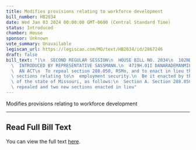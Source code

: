 ```yaml
---
title: Modifies provisions relating to workforce development
bill_number: HB2034
date: Wed Jan 03 2024 00:00:00 GMT-0600 (Central Standard Time)
status: Introduced
chamber: House
sponsor: Unknown
vote_summary: Unavailable
legiscan_url: https://legiscan.com/MO/text/HB2034/id/2867246
draft: false
bill_text: "|\n  SECOND REGULAR SESSION\n  HOUSE BILL NO. 2034\n  102ND GENERAL ASSEMBLY\n\
  \  INTRODUCED BY REPRESENTATIVE SASSMANN.\n  4719H.01I DANARADEMANMILLER,ChiefClerk\n\
  \  AN ACT\n  To repeal section 288.050, RSMo, and to enact in lieu thereof two new\
  \ sections relating to\n  employment security.\n  Be it enacted by the General Assembly\
  \ of the state of Missouri, as follows:\n  Section A. Section 288.050, RSMo, is\
  \ repealed and two new sections enacted in lieu"
---
```

Modifies provisions relating to workforce development

---

## Read Full Bill Text

You can view the full text [here](https://legiscan.com/MO/text/HB2034/id/2867246).
